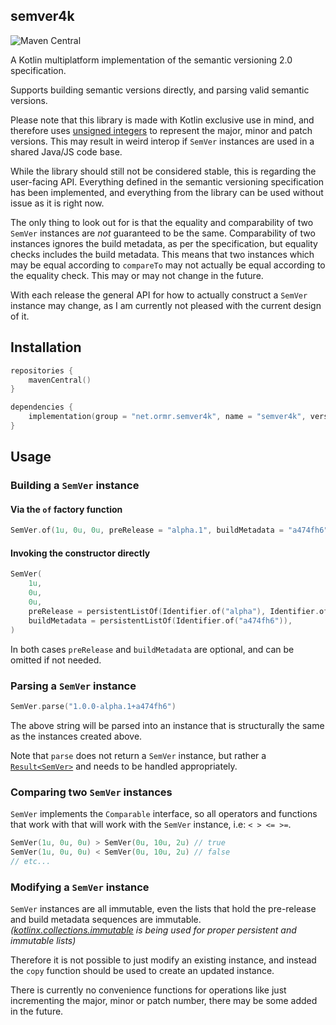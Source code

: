 ## semver4k

![Maven Central](https://img.shields.io/maven-central/v/net.ormr.semver4k/semver4k?label=release&style=for-the-badge)

A Kotlin multiplatform implementation of the semantic versioning 2.0 specification. 

Supports building semantic versions directly, and parsing valid semantic versions.

Please note that this library is made with Kotlin exclusive use in mind, and therefore uses [unsigned integers](https://kotlinlang.org/docs/basic-types.html#unsigned-integers) to represent the major, minor and patch versions. This may result in weird interop if `SemVer` instances are used in a shared Java/JS code base.

While the library should still not be considered stable, this is regarding the user-facing API. Everything defined in the semantic versioning specification has been implemented, and everything from the library can be used without issue as it is right now.

The only thing to look out for is that the equality and comparability of two `SemVer` instances are *not* guaranteed to be the same. Comparability of two instances ignores the build metadata, as per the specification, but equality checks includes the build metadata. This means that two instances which may be equal according to `compareTo` may not actually be equal according to the equality check. This may or may not change in the future.

With each release the general API for how to actually construct a `SemVer` instance may change, as I am currently not pleased with the current design of it.

## Installation

```kotlin
repositories {
    mavenCentral()
}

dependencies {
	implementation(group = "net.ormr.semver4k", name = "semver4k", version = "${RELEASE_VERSION}")
}
```

## Usage

### Building a `SemVer` instance

#### Via the `of` factory function

```kotlin
SemVer.of(1u, 0u, 0u, preRelease = "alpha.1", buildMetadata = "a474fh6")
```

#### Invoking the constructor directly

```kotlin
SemVer(
    1u, 
    0u, 
    0u, 
    preRelease = persistentListOf(Identifier.of("alpha"), Identifier.of(1u)),
    buildMetadata = persistentListOf(Identifier.of("a474fh6")),
)
```

In both cases `preRelease` and `buildMetadata` are optional, and can be omitted if not needed.



### Parsing a `SemVer` instance

```kotlin
SemVer.parse("1.0.0-alpha.1+a474fh6")
```

The above string will be parsed into an instance that is structurally the same as the instances created above.

Note that `parse` does not return a `SemVer` instance, but rather a [`Result<SemVer>`](https://kotlinlang.org/api/latest/jvm/stdlib/kotlin/-result/) and needs to be handled appropriately.



### Comparing two `SemVer` instances

`SemVer` implements the `Comparable` interface, so all operators and functions that work with that will work with the `SemVer` instance, i.e: `< > <= >=`.

```kotlin
SemVer(1u, 0u, 0u) > SemVer(0u, 10u, 2u) // true
SemVer(1u, 0u, 0u) < SemVer(0u, 10u, 2u) // false
// etc...
```



### Modifying a `SemVer` instance

`SemVer` instances are all immutable, even the lists that hold the pre-release and build metadata sequences are immutable. *([kotlinx.collections.immutable](https://github.com/Kotlin/kotlinx.collections.immutable) is being used for proper persistent and immutable lists)*

Therefore it is not possible to just modify an existing instance, and instead the `copy` function should be used to create an updated instance.

There is currently no convenience functions for operations like just incrementing the major, minor or patch number, there may be some added in the future.
